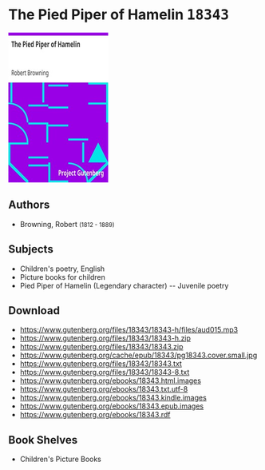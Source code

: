 # The Pied Piper of Hamelin <kbd>18343</kbd>

![](./cover.medium.jpg "")

## Authors


 - Browning, Robert <small>(1812 - 1889)</small>

## Subjects


 - Children's poetry, English
 - Picture books for children
 - Pied Piper of Hamelin (Legendary character) -- Juvenile poetry

## Download


 - https://www.gutenberg.org/files/18343/18343-h/files/aud015.mp3
 - https://www.gutenberg.org/files/18343/18343-h.zip
 - https://www.gutenberg.org/files/18343/18343.zip
 - https://www.gutenberg.org/cache/epub/18343/pg18343.cover.small.jpg
 - https://www.gutenberg.org/files/18343/18343.txt
 - https://www.gutenberg.org/files/18343/18343-8.txt
 - https://www.gutenberg.org/ebooks/18343.html.images
 - https://www.gutenberg.org/ebooks/18343.txt.utf-8
 - https://www.gutenberg.org/ebooks/18343.kindle.images
 - https://www.gutenberg.org/ebooks/18343.epub.images
 - https://www.gutenberg.org/ebooks/18343.rdf

## Book Shelves


 - Children's Picture Books
